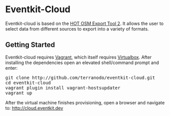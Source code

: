 Eventkit-Cloud
==============

Eventkit-cloud is based on the [HOT OSM Export Tool 2](https://github.com/hotosm/osm-export-tool2).  It allows the user to select data from different sources to export into a variety of formats.
  
## Getting Started
Eventkit-cloud requires [Vagrant](https://www.vagrantup.com/), which itself requires [Virtualbox](https://www.virtualbox.org/wiki/Downloads). 
After installing the dependencies open an elevated shell/command prompt and enter:
<pre>git clone http://github.com/terranodo/eventkit-cloud.git
cd eventkit-cloud
vagrant plugin install vagrant-hostsupdater
vagrant up</pre>
After the virtual machine finishes provisioning, open a browser and navigate to:
http://cloud.eventkit.dev

